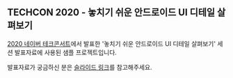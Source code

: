## TECHCON 2020 - 놓치기 쉬운 안드로이드 UI 디테일 살펴보기

[2020 네이버 테크콘서트](http://techcon.naver.com/)에서 발표한 '놓치기 쉬운 안드로이드 UI 디테일 살펴보기' 세션 발표자료에 사용된 샘플 프로젝트입니다.

발표자료가 궁금하신 분은 [슬라이드 링크](https://speakerdeck.com/fornewid/xml-details-for-android-ui)를 참고해주세요.
